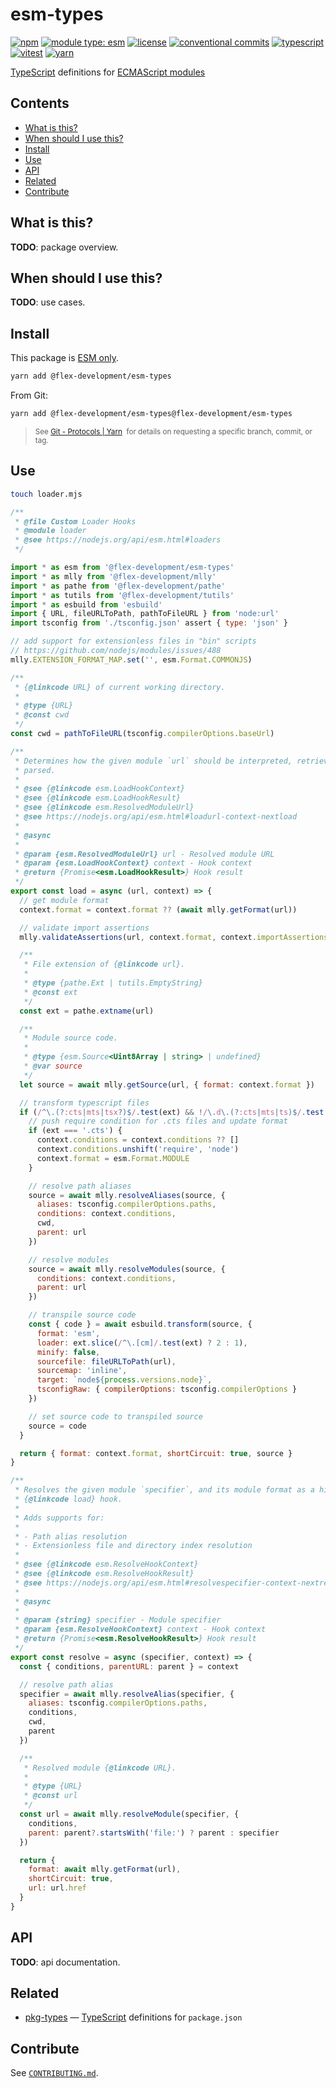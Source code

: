 # esm-types

[![npm](https://img.shields.io/npm/v/@flex-development/esm-types.svg)](https://npmjs.com/package/@flex-development/esm-types)
[![module type: esm](https://img.shields.io/badge/module%20type-esm-brightgreen)](https://github.com/voxpelli/badges-cjs-esm)
[![license](https://img.shields.io/github/license/flex-development/esm-types.svg)](LICENSE.md)
[![conventional commits](https://img.shields.io/badge/-conventional%20commits-fe5196?logo=conventional-commits&logoColor=ffffff)](https://conventionalcommits.org/)
[![typescript](https://img.shields.io/badge/-typescript-3178c6?logo=typescript&logoColor=ffffff)](https://typescriptlang.org/)
[![vitest](https://img.shields.io/badge/-vitest-6e9f18?style=flat&logo=vitest&logoColor=ffffff)](https://vitest.dev/)
[![yarn](https://img.shields.io/badge/-yarn-2c8ebb?style=flat&logo=yarn&logoColor=ffffff)](https://yarnpkg.com/)

[TypeScript][1] definitions for [ECMAScript modules][2]

## Contents

- [What is this?](#what-is-this)
- [When should I use this?](#when-should-i-use-this)
- [Install](#install)
- [Use](#use)
- [API](#api)
- [Related](#related)
- [Contribute](#contribute)

## What is this?

**TODO**: package overview.

## When should I use this?

**TODO**: use cases.

## Install

This package is [ESM only][3].

```sh
yarn add @flex-development/esm-types
```

From Git:

```sh
yarn add @flex-development/esm-types@flex-development/esm-types
```

<blockquote>
  <small>
    See <a href='https://yarnpkg.com/features/protocols#git'>Git - Protocols | Yarn</a>
    &nbsp;for details on requesting a specific branch, commit, or tag.
  </small>
</blockquote>

## Use

```sh
touch loader.mjs
```

```js
/**
 * @file Custom Loader Hooks
 * @module loader
 * @see https://nodejs.org/api/esm.html#loaders
 */

import * as esm from '@flex-development/esm-types'
import * as mlly from '@flex-development/mlly'
import * as pathe from '@flex-development/pathe'
import * as tutils from '@flex-development/tutils'
import * as esbuild from 'esbuild'
import { URL, fileURLToPath, pathToFileURL } from 'node:url'
import tsconfig from './tsconfig.json' assert { type: 'json' }

// add support for extensionless files in "bin" scripts
// https://github.com/nodejs/modules/issues/488
mlly.EXTENSION_FORMAT_MAP.set('', esm.Format.COMMONJS)

/**
 * {@linkcode URL} of current working directory.
 *
 * @type {URL}
 * @const cwd
 */
const cwd = pathToFileURL(tsconfig.compilerOptions.baseUrl)

/**
 * Determines how the given module `url` should be interpreted, retrieved, and
 * parsed.
 *
 * @see {@linkcode esm.LoadHookContext}
 * @see {@linkcode esm.LoadHookResult}
 * @see {@linkcode esm.ResolvedModuleUrl}
 * @see https://nodejs.org/api/esm.html#loadurl-context-nextload
 *
 * @async
 *
 * @param {esm.ResolvedModuleUrl} url - Resolved module URL
 * @param {esm.LoadHookContext} context - Hook context
 * @return {Promise<esm.LoadHookResult>} Hook result
 */
export const load = async (url, context) => {
  // get module format
  context.format = context.format ?? (await mlly.getFormat(url))

  // validate import assertions
  mlly.validateAssertions(url, context.format, context.importAssertions)

  /**
   * File extension of {@linkcode url}.
   *
   * @type {pathe.Ext | tutils.EmptyString}
   * @const ext
   */
  const ext = pathe.extname(url)

  /**
   * Module source code.
   *
   * @type {esm.Source<Uint8Array | string> | undefined}
   * @var source
   */
  let source = await mlly.getSource(url, { format: context.format })

  // transform typescript files
  if (/^\.(?:cts|mts|tsx?)$/.test(ext) && !/\.d\.(?:cts|mts|ts)$/.test(url)) {
    // push require condition for .cts files and update format
    if (ext === '.cts') {
      context.conditions = context.conditions ?? []
      context.conditions.unshift('require', 'node')
      context.format = esm.Format.MODULE
    }

    // resolve path aliases
    source = await mlly.resolveAliases(source, {
      aliases: tsconfig.compilerOptions.paths,
      conditions: context.conditions,
      cwd,
      parent: url
    })

    // resolve modules
    source = await mlly.resolveModules(source, {
      conditions: context.conditions,
      parent: url
    })

    // transpile source code
    const { code } = await esbuild.transform(source, {
      format: 'esm',
      loader: ext.slice(/^\.[cm]/.test(ext) ? 2 : 1),
      minify: false,
      sourcefile: fileURLToPath(url),
      sourcemap: 'inline',
      target: `node${process.versions.node}`,
      tsconfigRaw: { compilerOptions: tsconfig.compilerOptions }
    })

    // set source code to transpiled source
    source = code
  }

  return { format: context.format, shortCircuit: true, source }
}

/**
 * Resolves the given module `specifier`, and its module format as a hint to the
 * {@linkcode load} hook.
 *
 * Adds supports for:
 *
 * - Path alias resolution
 * - Extensionless file and directory index resolution
 *
 * @see {@linkcode esm.ResolveHookContext}
 * @see {@linkcode esm.ResolveHookResult}
 * @see https://nodejs.org/api/esm.html#resolvespecifier-context-nextresolve
 *
 * @async
 *
 * @param {string} specifier - Module specifier
 * @param {esm.ResolveHookContext} context - Hook context
 * @return {Promise<esm.ResolveHookResult>} Hook result
 */
export const resolve = async (specifier, context) => {
  const { conditions, parentURL: parent } = context

  // resolve path alias
  specifier = await mlly.resolveAlias(specifier, {
    aliases: tsconfig.compilerOptions.paths,
    conditions,
    cwd,
    parent
  })

  /**
   * Resolved module {@linkcode URL}.
   *
   * @type {URL}
   * @const url
   */
  const url = await mlly.resolveModule(specifier, {
    conditions,
    parent: parent?.startsWith('file:') ? parent : specifier
  })

  return {
    format: await mlly.getFormat(url),
    shortCircuit: true,
    url: url.href
  }
}
```

## API

**TODO**: api documentation.

## Related

- [pkg-types][4] &mdash; [TypeScript][1] definitions for `package.json`

## Contribute

See [`CONTRIBUTING.md`](CONTRIBUTING.md).

[1]: https://www.typescriptlang.org
[2]: https://nodejs.org/api/esm.html
[3]: https://gist.github.com/sindresorhus/a39789f98801d908bbc7ff3ecc99d99c
[4]: https://github.com/flex-development/pkg-types

